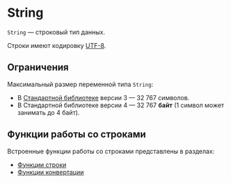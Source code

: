 # String

`String` — строковый тип данных.

Строки имеют кодировку [UTF-8](https://ru.wikipedia.org/wiki/UTF-8).

## Ограничения

Максимальный размер переменной типа `String`:

* В [Стандартной библиотеке](/ru/ride/script/standard-library) версии 3 — 32&nbsp;767 символов.
* В Стандартной библиотеке версии 4 — 32&nbsp;767 **байт** (1 символ может занимать до 4 байт).

## Функции работы со строками

Встроенные функции работы со строками представлены в разделах:
* [Функции строки](/en/ride/functions/built-in-functions/string-functions)
* [Функции конвертации](/en/ride/functions/built-in-functions/string-functions)
